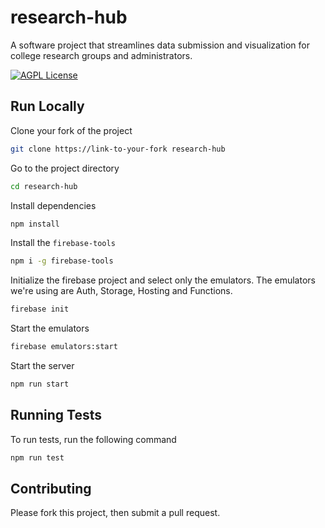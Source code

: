 # research-hub

A software project that streamlines data submission and visualization for college research groups and administrators.

[![AGPL License](https://img.shields.io/badge/license-AGPL-blue.svg)](http://www.gnu.org/licenses/agpl-3.0)

## Run Locally

Clone your fork of the project

```bash
git clone https://link-to-your-fork research-hub
```

Go to the project directory

```bash
cd research-hub
```

Install dependencies

```bash
npm install
```

Install the `firebase-tools`

```bash
npm i -g firebase-tools
```

Initialize the firebase project and select only the emulators. The emulators we're using are Auth, Storage, Hosting and Functions.

```bash
firebase init
```

Start the emulators

```bash
firebase emulators:start
```

Start the server

```bash
npm run start
```

## Running Tests

To run tests, run the following command

```bash
npm run test
```

## Contributing

Please fork this project, then submit a pull request.
